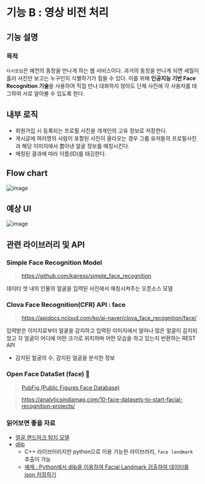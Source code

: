 # 기능 B : 영상 비전 처리

## 기능 설명

### 목적

`다시모임`은 예전의 동창을 만나게 하는 웹 서비스이다.
과거의 동창을 만나게 되면 세월이 흘러 사진만 보고는 누구인지 식별하기가 힘들 수 있다.
이를 위해 **인공지능 기반 Face Recognition 기술**을 사용하여 직접 만나 대화하지 않아도 단체 사진에 각 사용자를 태그하여 서로 알아볼 수 있도록 한다.

## 내부 로직

- 회원가입 시 등록되는 프로필 사진을 개개인의 고유 정보로 저장한다.
- 게시글에 여러명의 사람이 포함된 사진이 올라오는 경우 그룹 유저들의 프로필사진과 해당 이미지에서 뽑아낸 얼굴 정보를 매칭시킨다.
- 매칭된 결과에 따라 이름(ID)를 태깅한다.


## Flow chart  
![image](https://user-images.githubusercontent.com/46911854/89036966-abcb8700-d378-11ea-8dc1-4dae62008517.png)  

## 예상 UI

![image](https://user-images.githubusercontent.com/43700074/89024829-b843e580-d360-11ea-9978-943d8bae130c.png)


## 관련 라이브러리 및 API

### Simple Face Recognition Model

> https://github.com/kairess/simple_face_recognition

데이터 셋 내의 인물의 얼굴을 입력된 사진에서 매칭시켜주는 오픈소스 모델

### Clova Face Recognition(CFR) API : face

> https://apidocs.ncloud.com/ko/ai-naver/clova_face_recognition/face/

입력받은 이미지로부터 얼굴을 감지하고 입력된 이미지에서 얼마나 많은 얼굴이 감지되었고 각 얼굴이 어디에 어떤 크기로 위치하며 어떤 모습을 하고 있는지 반환하는 REST API
- 감지된 얼굴의 수, 감지된 얼굴을 분석한 정보

### Open Face DataSet (face) 🙂

> [PubFig (Public Figures Face Database)](https://www.cs.columbia.edu/CAVE/databases/pubfig)

> https://analyticsindiamag.com/10-face-datasets-to-start-facial-recognition-projects/


### 읽어보면 좋을 자료

- [얼굴 랜드마크 탐지 모델](https://blog.naver.com/PostView.nhn?blogId=chandong83&logNo=221487549771&categoryNo=0&parentCategoryNo=0&viewDate=&currentPage=1&postListTopCurrentPage=1&from=postView)
- [dlib](http://dlib.net/python/index.html)
  - C++ 라이브러리지만 python으로 이용 가능한 라이브러리, `face landmark` 추출이 가능
  - [예제 : Python에서 dlib을 이용하여 Facial Landmark 검출하여 데이터를 json 저장하기](https://velog.io/@choiiis/Python%EC%97%90%EC%84%9C-dlib%EC%9D%84-%EC%9D%B4%EC%9A%A9%ED%95%98%EC%97%AC-Facial-Landmark-%EA%B2%80%EC%B6%9C%ED%95%98%EC%97%AC-%EB%8D%B0%EC%9D%B4%ED%84%B0%EB%A5%BC-json-%EC%A0%80%EC%9E%A5%ED%95%98%EA%B8%B0)
